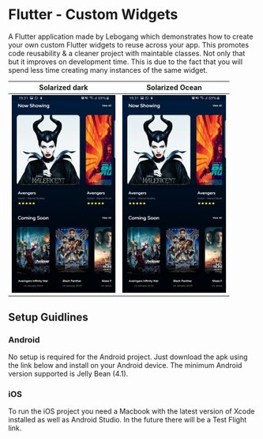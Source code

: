 # Flutter - Custom Widgets

A Flutter application made by Lebogang which demonstrates how to create your own custom Flutter widgets to reuse across your app. This promotes code reusability & a cleaner project with maintable classes. Not only that but it improves on development time. This is due to the fact that you will spend less time creating many instances of the same widget.

Solarized dark             |  Solarized Ocean
:-------------------------:|:-------------------------:
<img src="https://github.com/Lebogang95/Flutter-Custom-Widgets/blob/master/images/SC1.jpg"  width="210" height="400">  | <img src="https://github.com/Lebogang95/Flutter-Custom-Widgets/blob/master/images/SC1.jpg"  width="210" height="400">

## Setup Guidlines
### Android

No setup is required for the Android project. Just download the apk using the link below and install on your Android device. The minimum Android version supported is Jelly Bean (4.1).

### iOS

To run the iOS project you need a Macbook with the latest version of Xcode installed as well as Android Studio. In the future there will be a Test Flight link.
